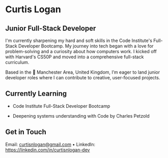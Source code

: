 # Curtis Logan

## Junior Full-Stack Developer

I'm currently sharpening my hard and soft skills in the Code Institute's Full-Stack Developer Bootcamp. My journey into tech began with a love for problem-solving and a curiosity about how computers work. I kicked off with Harvard's CS50P and moved into a comprehensive full-stack curriculum.

Based in the 📍 Manchester Area, United Kingdom, I’m eager to land junior developer roles where I can contribute to creative, user-focused projects.
## Currently Learning

- Code Institute Full-Stack Developer Bootcamp

- Deepening systems understanding with Code by Charles Petzold

## Get in Touch

Email: curtisnlogan@gmail.com • LinkedIn: https://linkedin.com/in/curtisnlogan-dev
